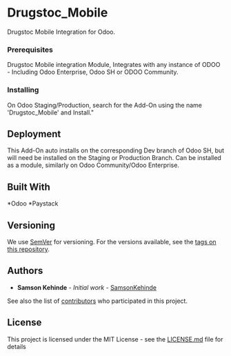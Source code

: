# Drugstoc_Mobile

Drugstoc Mobile Integration for Odoo.

### Prerequisites

Drugstoc Mobile integration Module, Integrates with any instance of ODOO - Including Odoo Enterprise, Odoo SH or ODOO Community.

### Installing

On Odoo Staging/Production, search for the Add-On using the name 'Drugstoc_Mobile' and Install."

## Deployment

This Add-On auto installs on the corresponding Dev branch of Odoo SH, but will need be installed on the Staging or Production Branch.
Can be installed as a module, similarly on Odoo Community/Odoo Enterprise.

## Built With

*Odoo
*Paystack

## Versioning

We use [SemVer](http://semver.org/) for versioning. For the versions available, see the [tags on this repository](https://github.com/your/project/tags). 

## Authors

* **Samson Kehinde** - *Initial work* - [SamsonKehinde](https://github.com/SamsonKehinde)

See also the list of [contributors](https://github.com/your/project/contributors) who participated in this project.

## License

This project is licensed under the MIT License - see the [LICENSE.md](LICENSE.md) file for details
